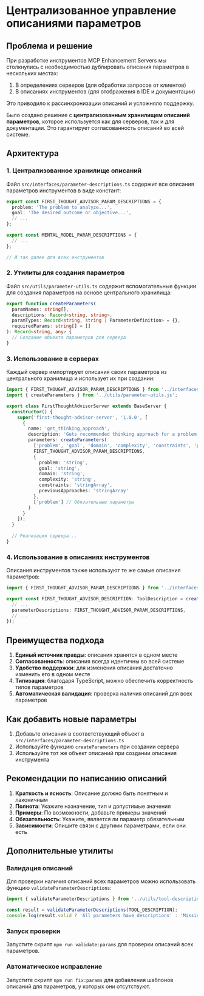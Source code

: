 # Централизованное управление описаниями параметров

## Проблема и решение

При разработке инструментов MCP Enhancement Servers мы столкнулись с необходимостью дублировать описания параметров в нескольких местах:

1. В определениях серверов (для обработки запросов от клиентов)
2. В описаниях инструментов (для отображения в IDE и документации)

Это приводило к рассинхронизации описаний и усложняло поддержку.

Было создано решение с **централизованным хранилищем описаний параметров**, которое используется как для серверов, так и для документации. Это гарантирует согласованность описаний во всей системе.

## Архитектура

### 1. Централизованное хранилище описаний

Файл `src/interfaces/parameter-descriptions.ts` содержит все описания параметров инструментов в виде констант:

```typescript
export const FIRST_THOUGHT_ADVISOR_PARAM_DESCRIPTIONS = {
  problem: 'The problem to analyze...',
  goal: 'The desired outcome or objective...',
  // ...
};

export const MENTAL_MODEL_PARAM_DESCRIPTIONS = {
  // ...
};

// И так далее для всех инструментов
```

### 2. Утилиты для создания параметров

Файл `src/utils/parameter-utils.ts` содержит вспомогательные функции для создания параметров на основе центрального хранилища:

```typescript
export function createParameters(
  paramNames: string[],
  descriptions: Record<string, string>,
  paramTypes: Record<string, string | ParameterDefinition> = {},
  requiredParams: string[] = []
): Record<string, any> {
  // Создание объекта параметров для сервера
}
```

### 3. Использование в серверах

Каждый сервер импортирует описания своих параметров из центрального хранилища и использует их при создании:

```typescript
import { FIRST_THOUGHT_ADVISOR_PARAM_DESCRIPTIONS } from '../interfaces/parameter-descriptions.js';
import { createParameters } from '../utils/parameter-utils.js';

export class FirstThoughtAdvisorServer extends BaseServer {
  constructor() {
    super('first-thought-advisor-server', '1.0.0', [
      {
        name: 'get_thinking_approach',
        description: 'Gets recommended thinking approach for a problem',
        parameters: createParameters(
          ['problem', 'goal', 'domain', 'complexity', 'constraints', 'previousApproaches'],
          FIRST_THOUGHT_ADVISOR_PARAM_DESCRIPTIONS,
          {
            problem: 'string',
            goal: 'string',
            domain: 'string',
            complexity: 'string',
            constraints: 'stringArray',
            previousApproaches: 'stringArray'
          },
          ['problem'] // Обязательные параметры
        )
      }
    ]);
  }
  
  // Реализация сервера...
}
```

### 4. Использование в описаниях инструментов

Описания инструментов также используют те же самые описания параметров:

```typescript
import { FIRST_THOUGHT_ADVISOR_PARAM_DESCRIPTIONS } from '../interfaces/parameter-descriptions.js';

export const FIRST_THOUGHT_ADVISOR_DESCRIPTION: ToolDescription = createToolDescription({
  // ...
  parameterDescriptions: FIRST_THOUGHT_ADVISOR_PARAM_DESCRIPTIONS,
  // ...
});
```

## Преимущества подхода

1. **Единый источник правды**: описания хранятся в одном месте
2. **Согласованность**: описания всегда идентичны во всей системе
3. **Удобство поддержки**: для изменения описания достаточно изменить его в одном месте
4. **Типизация**: благодаря TypeScript, можно обеспечить корректность типов параметров
5. **Автоматическая валидация**: проверка наличия описаний для всех параметров

## Как добавить новые параметры

1. Добавьте описания в соответствующий объект в `src/interfaces/parameter-descriptions.ts`
2. Используйте функцию `createParameters` при создании сервера
3. Используйте тот же объект описаний при создании описания инструмента

## Рекомендации по написанию описаний

1. **Краткость и ясность**: Описание должно быть понятным и лаконичным
2. **Полнота**: Укажите назначение, тип и допустимые значения
3. **Примеры**: По возможности, добавьте примеры значений
4. **Обязательность**: Укажите, является ли параметр обязательным
5. **Зависимости**: Опишите связи с другими параметрами, если они есть

## Дополнительные утилиты

### Валидация описаний

Для проверки наличия описаний всех параметров можно использовать функцию `validateParameterDescriptions`:

```typescript
import { validateParameterDescriptions } from '../utils/tool-description-utils.js';

const result = validateParameterDescriptions(TOOL_DESCRIPTION);
console.log(result.valid ? 'All parameters have descriptions' : 'Missing descriptions:', result.missingDescriptions);
```

### Запуск проверки

Запустите скрипт `npm run validate:params` для проверки описаний всех параметров.

### Автоматическое исправление

Запустите скрипт `npm run fix:params` для добавления шаблонов описаний для параметров, у которых они отсутствуют. 